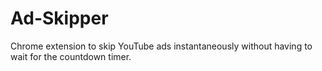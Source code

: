 # Ad-Skipper
Chrome extension to skip YouTube ads instantaneously without having to wait for the countdown timer.

